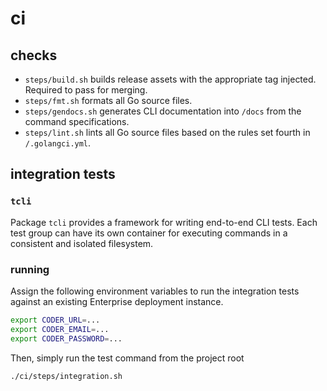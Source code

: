 # ci

## checks

- `steps/build.sh` builds release assets with the appropriate tag injected. Required to pass for merging.
- `steps/fmt.sh` formats all Go source files.
- `steps/gendocs.sh` generates CLI documentation into `/docs` from the command specifications.
- `steps/lint.sh` lints all Go source files based on the rules set fourth in `/.golangci.yml`.

## integration tests

### `tcli`

Package `tcli` provides a framework for writing end-to-end CLI tests.
Each test group can have its own container for executing commands in a consistent
and isolated filesystem.

### running

Assign the following environment variables to run the integration tests
against an existing Enterprise deployment instance.

```bash
export CODER_URL=...
export CODER_EMAIL=...
export CODER_PASSWORD=...
```

Then, simply run the test command from the project root

```sh
./ci/steps/integration.sh
```
